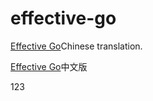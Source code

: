 # effective-go

[Effective Go](https://golang.org/doc/effective_go)Chinese translation.

[Effective Go](https://golang.org/doc/effective_go)中文版

123
